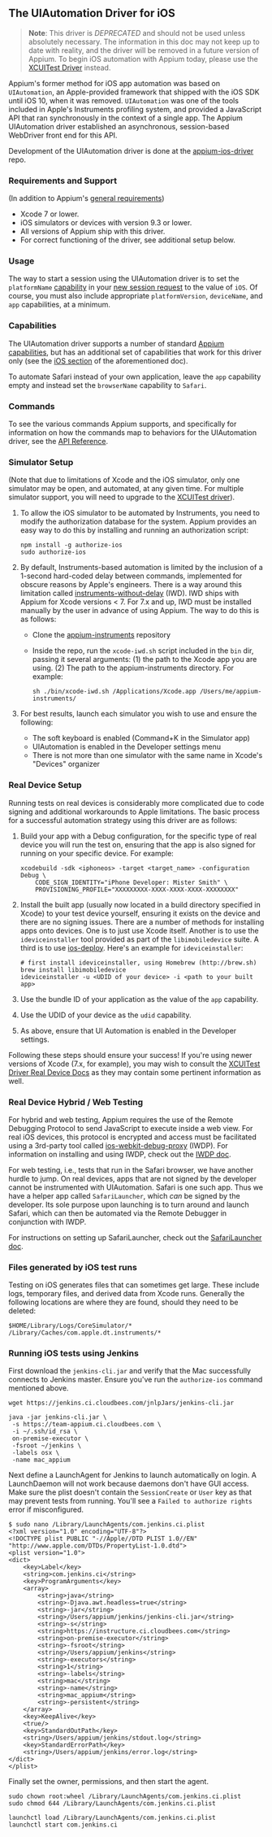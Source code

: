 ## The UIAutomation Driver for iOS

> **Note**: This driver is _DEPRECATED_ and should not be used unless
> absolutely necessary. The information in this doc may not keep up to date
> with reality, and the driver will be removed in a future version of Appium.
> To begin iOS automation with Appium today, please use the [XCUITest
> Driver](/docs/en/drivers/ios-xcuitest.md) instead.

Appium's former method for iOS app automation was based on `UIAutomation`, an
Apple-provided framework that shipped with the iOS SDK until iOS 10, when it
was removed. `UIAutomation` was one of the tools included in Apple's
Instruments profiling system, and provided a JavaScript API that ran
synchronously in the context of a single app. The Appium UIAutomation driver
established an asynchronous, session-based WebDriver front end for this API.

Development of the UIAutomation driver is done at the
[appium-ios-driver](https://github.com/appium/appium-ios-driver) repo.

### Requirements and Support

(In addition to Appium's [general requirements](#TODO))

* Xcode 7 or lower.
* iOS simulators or devices with version 9.3 or lower.
* All versions of Appium ship with this driver.
* For correct functioning of the driver, see additional setup below.

### Usage

The way to start a session using the UIAutomation driver is to set the
`platformName` [capability](#TODO) in your [new session request](#TODO) to the
value of `iOS`. Of course, you must also include appropriate `platformVersion`,
`deviceName`, and `app` capabilities, at a minimum.

### Capabilities

The UIAutomation driver supports a number of standard [Appium
capabilities](/docs/en/writing-running-appium/caps.md), but has an additional
set of capabilities that work for this driver only (see the [iOS
section](/docs/en/writing-running-appium/caps.md#ios-only) of the
aforementioned doc).

To automate Safari instead of your own application, leave the `app` capability
empty and instead set the `browserName` capability to `Safari`.

### Commands

To see the various commands Appium supports, and specifically for information
on how the commands map to behaviors for the UIAutomation driver, see the [API
Reference](#TODO).

### Simulator Setup

(Note that due to limitations of Xcode and the iOS simulator, only one
simulator may be open, and automated, at any given time. For multiple simulator
support, you will need to upgrade to the [XCUITest driver](ios-xcuitest.md)).

1. To allow the iOS simulator to be automated by Instruments, you need to
   modify the authorization database for the system. Appium provides an easy
   way to do this by installing and running an authorization script:

    ```
    npm install -g authorize-ios
    sudo authorize-ios
    ```

1. By default, Instruments-based automation is limited by the inclusion of
   a 1-second hard-coded delay between commands, implemented for obscure
   reasons by Apple's engineers. There is a way around this limitation called
   [instruments-without-delay](https://github.com/facebookarchive/instruments-without-delay)
   (IWD). IWD ships with Appium for Xcode versions < 7. For 7.x and up, IWD
   must be installed manually by the user in advance of using Appium. The way
   to do this is as follows:

    * Clone the [appium-instruments](https://github.com/appium/appium-instruments) repository
    * Inside the repo, run the `xcode-iwd.sh` script included in the `bin` dir,
      passing it several arguments: (1) the path to the Xcode app you are
      using. (2) The path to the appium-instruments directory. For example:

        ```
        sh ./bin/xcode-iwd.sh /Applications/Xcode.app /Users/me/appium-instruments/
        ```

1. For best results, launch each simulator you wish to use and ensure the following:

    * The soft keyboard is enabled (Command+K in the Simulator app)
    * UIAutomation is enabled in the Developer settings menu
    * There is not more than one simulator with the same name in Xcode's
      "Devices" organizer

### Real Device Setup

Running tests on real devices is considerably more complicated due to code
signing and additional workarounds to Apple limitations. The basic process for
a successful automation strategy using this driver are as follows:

1. Build your app with a Debug configuration, for the specific type of real
   device you will run the test on, ensuring that the app is also signed for
   running on your specific device. For example:

    ```
    xcodebuild -sdk <iphoneos> -target <target_name> -configuration Debug \
        CODE_SIGN_IDENTITY="iPhone Developer: Mister Smith" \
        PROVISIONING_PROFILE="XXXXXXXXX-XXXX-XXXX-XXXX-XXXXXXXX"
    ```

1. Install the built app (usually now located in a build directory specified in
   Xcode) to your test device yourself, ensuring it exists on the device and
   there are no signing issues. There are a number of methods for installing
   apps onto devices. One is to just use Xcode itself. Another is to use the
   `ideviceinstaller` tool provided as part of the `libimobiledevice` suite.
   A third is to use [ios-deploy](https://npmjs.org/packages/ios-deploy).
   Here's an example for `ideviceinstaller`:

    ```
    # first install ideviceinstaller, using Homebrew (http://brew.sh)
    brew install libimobiledevice
    ideviceinstaller -u <UDID of your device> -i <path to your built app>
    ```

1. Use the bundle ID of your application as the value of the `app` capability.
1. Use the UDID of your device as the `udid` capability.
1. As above, ensure that UI Automation is enabled in the Developer settings.

Following these steps should ensure your success! If you're using newer
versions of Xcode (7.x, for example), you may wish to consult the [XCUITest
Driver Real Device Docs](/docs/en/drivers/ios-xcuitest-real-devices.md) as they
may contain some pertinent information as well.

### Real Device Hybrid / Web Testing

For hybrid and web testing, Appium requires the use of the Remote Debugging
Protocol to send JavaScript to execute inside a web view. For real iOS devices,
this protocol is encrypted and access must be facilitated using a 3rd-party
tool called
[ios-webkit-debug-proxy](https://github.com/google/ios-webkit-debug-proxy)
(IWDP). For information on installing and using IWDP, check out the [IWDP
doc](/docs/en/advanced-concepts/ios-webkit-debug-proxy.md).

For web testing, i.e., tests that run in the Safari browser, we have another
hurdle to jump. On real devices, apps that are not signed by the developer
cannot be instrumented with UIAutomation. Safari is one such app. Thus we have
a helper app called `SafariLauncher`, which _can_ be signed by the developer.
Its sole purpose upon launching is to turn around and launch Safari, which can
then be automated via the Remote Debugger in conjunction with IWDP.

For instructions on setting up SafariLauncher, check out the [SafariLauncher
doc](/docs/en/drivers/ios-uiautomation-safari-launcher.md).

### Files generated by iOS test runs

Testing on iOS generates files that can sometimes get large. These include
logs, temporary files, and derived data from Xcode runs. Generally the
following locations are where they are found, should they need to be deleted:

```
$HOME/Library/Logs/CoreSimulator/*
/Library/Caches/com.apple.dt.instruments/*
```

### Running iOS tests using Jenkins

First download the `jenkins-cli.jar` and verify that the Mac successfully
connects to Jenkins master. Ensure you've run the `authorize-ios` command
mentioned above.

```
wget https://jenkins.ci.cloudbees.com/jnlpJars/jenkins-cli.jar

java -jar jenkins-cli.jar \
 -s https://team-appium.ci.cloudbees.com \
 -i ~/.ssh/id_rsa \
 on-premise-executor \
 -fsroot ~/jenkins \
 -labels osx \
 -name mac_appium
```

Next define a LaunchAgent for Jenkins to launch automatically on login.
A LaunchDaemon will not work because daemons don't have GUI access. Make sure
the plist doesn't contain the `SessionCreate` or `User` key as that may prevent
tests from running. You'll see a `Failed to authorize rights` error if
misconfigured.

```
$ sudo nano /Library/LaunchAgents/com.jenkins.ci.plist
<?xml version="1.0" encoding="UTF-8"?>
<!DOCTYPE plist PUBLIC "-//Apple//DTD PLIST 1.0//EN" "http://www.apple.com/DTDs/PropertyList-1.0.dtd">
<plist version="1.0">
<dict>
    <key>Label</key>
    <string>com.jenkins.ci</string>
    <key>ProgramArguments</key>
    <array>
        <string>java</string>
        <string>-Djava.awt.headless=true</string>
        <string>-jar</string>
        <string>/Users/appium/jenkins/jenkins-cli.jar</string>
        <string>-s</string>
        <string>https://instructure.ci.cloudbees.com</string>
        <string>on-premise-executor</string>
        <string>-fsroot</string>
        <string>/Users/appium/jenkins</string>
        <string>-executors</string>
        <string>1</string>
        <string>-labels</string>
        <string>mac</string>
        <string>-name</string>
        <string>mac_appium</string>
        <string>-persistent</string>
    </array>
    <key>KeepAlive</key>
    <true/>
    <key>StandardOutPath</key>
    <string>/Users/appium/jenkins/stdout.log</string>
    <key>StandardErrorPath</key>
    <string>/Users/appium/jenkins/error.log</string>
</dict>
</plist>
```

Finally set the owner, permissions, and then start the agent.

```
sudo chown root:wheel /Library/LaunchAgents/com.jenkins.ci.plist
sudo chmod 644 /Library/LaunchAgents/com.jenkins.ci.plist

launchctl load /Library/LaunchAgents/com.jenkins.ci.plist
launchctl start com.jenkins.ci
```

